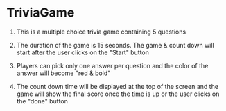 # TriviaGame

1. This is a multiple choice trivia game containing 5 questions

2. The duration of the game is 15 seconds. The game & count down will start after the user clicks on the "Start" button

3. Players can pick only one answer per question and the color of the answer will become "red & bold"

4. The count down time will be displayed at the top of the screen and the game will show the final score once the time is up or 
the user clicks on the "done" button